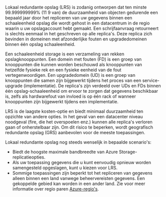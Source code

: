 Lokaal redundante opslag (LRS) is zodanig ontworpen dat ten minste 99.999999999% (11 9 van) de duurzaamheid van objecten gedurende een bepaald jaar door het repliceren van uw gegevens binnen een schaaleenheid opslag die wordt gehost in een datacentrum in de regio waarin u uw opslagaccount hebt gemaakt. Een schrijfaanvraag retourneert is slechts eenmaal in het geschreven op alle replica's. Deze replica zich bevinden in domeinen met afzonderlijke fouten en upgradedomeinen binnen één opslag schaaleenheid.

Een schaaleenheid storage is een verzameling van rekken opslagknooppunten. Een domein met fouten (FD) is een groep van knooppunten die kunnen worden beschouwd als knooppunten van hetzelfde fysieke rek en een fysieke eenheid van de fout vertegenwoordigen. Een upgradedomein (UD) is een groep van knooppunten die samen zijn bijgewerkt tijdens het proces van een service-upgrade (implementatie). De replica's zijn verdeeld over UDs en FDs binnen één opslag-schaaleenheid om ervoor te zorgen dat gegevens beschikbaar is, zelfs als hardwarefout van invloed is op één rack of wanneer knooppunten zijn bijgewerkt tijdens een implementatie.

LRS is de laagste kosten-optie en biedt minimaal duurzaamheid ten opzichte van andere opties. In het geval van een datacenter niveau noodgeval (fire, die het overspoelen enz.) kunnen alle replica's verloren gaan of onherstelbaar zijn. Om dit risico te beperken, wordt geografisch redundante opslag (GRS) aanbevolen voor de meeste toepassingen.

Lokaal redundante opslag nog steeds wenselijk in bepaalde scenario's:

* Biedt de hoogste maximale bandbreedte van Azure Storage-replicatieopties.
* Als uw toepassing gegevens die u kunt eenvoudig opnieuw worden samengesteld opgeslagen, kunt u kiezen voor LRS.
* Sommige toepassingen zijn beperkt tot het repliceren van gegevens alleen binnen een land vanwege beheervereisten gegevens. Een gekoppelde gebied kan worden in een ander land. Zie voor meer informatie over regio paren [Azure-regio's](https://azure.microsoft.com/regions/).
